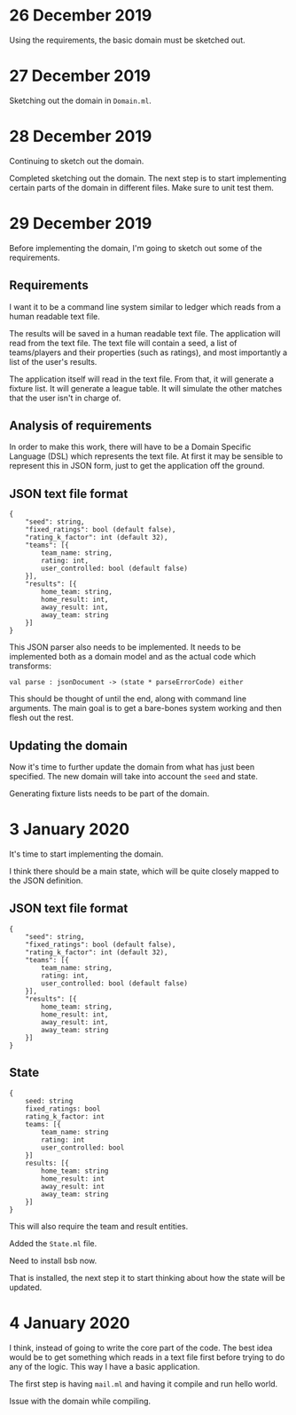 # 26 December 2019

Using the requirements, the basic domain must be sketched out.

# 27 December 2019

Sketching out the domain in `Domain.ml`.

# 28 December 2019

Continuing to sketch out the domain.

Completed sketching out the domain. The next step is to start implementing
certain parts of the domain in different files. Make sure to unit test them.

# 29 December 2019

Before implementing the domain, I'm going to sketch out some of the
requirements.

## Requirements

I want it to be a command line system similar to ledger which reads from a human
readable text file.

The results will be saved in a human readable text file. The application will
read from the text file. The text file will contain a seed, a list of
teams/players and their properties (such as ratings), and most importantly a
list of the user's results.

The application itself will read in the text file. From that, it will generate a
fixture list. It will generate a league table. It will simulate the other
matches that the user isn't in charge of.

## Analysis of requirements

In order to make this work, there will have to be a Domain Specific Language
(DSL) which represents the text file. At first it may be sensible to represent
this in JSON form, just to get the application off the ground.

## JSON text file format

```
{
    "seed": string,
    "fixed_ratings": bool (default false),
    "rating_k_factor": int (default 32),
    "teams": [{
        team_name: string,
        rating: int,
        user_controlled: bool (default false)
    }],
    "results": [{
        home_team: string,
        home_result: int,
        away_result: int,
        away_team: string
    }]
}
```

This JSON parser also needs to be implemented. It needs to be implemented both
as a domain model and as the actual code which transforms:

```
val parse : jsonDocument -> (state * parseErrorCode) either
```

This should be thought of until the end, along with command line arguments. The
main goal is to get a bare-bones system working and then flesh out the rest.

## Updating the domain

Now it's time to further update the domain from what has just been specified.
The new domain will take into account the `seed` and state.

Generating fixture lists needs to be part of the domain.

# 3 January 2020

It's time to start implementing the domain.

I think there should be a main state, which will be quite closely mapped to the
JSON definition.

## JSON text file format

```
{
    "seed": string,
    "fixed_ratings": bool (default false),
    "rating_k_factor": int (default 32),
    "teams": [{
        team_name: string,
        rating: int,
        user_controlled: bool (default false)
    }],
    "results": [{
        home_team: string,
        home_result: int,
        away_result: int,
        away_team: string
    }]
}
```

## State

```
{
    seed: string
    fixed_ratings: bool
    rating_k_factor: int
    teams: [{
        team_name: string
        rating: int
        user_controlled: bool
    }]
    results: [{
        home_team: string
        home_result: int
        away_result: int
        away_team: string
    }]
}
```

This will also require the team and result entities.

Added the `State.ml` file.

Need to install bsb now.

That is installed, the next step it to start thinking about how the state will
be updated.

# 4 January 2020

I think, instead of going to write the core part of the code. The best idea
would be to get something which reads in a text file first before trying to do
any of the logic. This way I have a basic application.

The first step is having `mail.ml` and having it compile and run hello world.

Issue with the domain while compiling.
